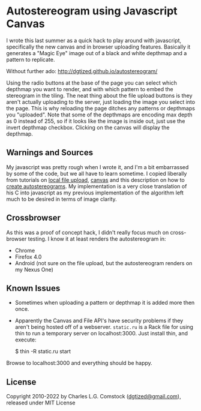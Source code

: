 # Autostereogram using Javascript Canvas

I wrote this last summer as a quick hack to play around with javascript, specifically the new canvas and in browser uploading features.  Basically it generates a "Magic Eye" image out of a black and white depthmap and a pattern to replicate.

Without further ado: http://dgtized.github.io/autostereogram/

Using the radio buttons at the base of the page you can select which depthmap you want to render, and with which pattern to embed the stereogram in the tiling.  The neat thing about the file upload buttons is they aren't actually uploading to the server, just loading the image you select into the page.  This is why reloading the page ditches any patterns or depthmaps you "uploaded".  Note that some of the depthmaps are encoding max depth as 0 instead of 255, so if it looks like the image is inside out, just use the invert depthmap checkbox.  Clicking on the canvas will display the depthmap.

## Warnings and Sources

My javascript was pretty rough when I wrote it, and I'm a bit embarrassed by some of the code, but we all have to learn sometime.  I copied liberally from tutorials on [local file upload](http://www.html5rocks.com/tutorials/file/dndfiles/), [canvas](http://diveintohtml5.org/canvas.html) and this description on how to [create autostereograms](http://www.techmind.org/stereo/stech.html).  My implementation is a very close translation of his C into javascript as my previous implementation of the algorithm left much to be desired in terms of image clarity.

## Crossbrowser

As this was a proof of concept hack, I didn't really focus much on
cross-browser testing.  I know it at least renders the autostereogram in:

 * Chrome
 * Firefox 4.0
 * Android (not sure on the file upload, but the autostereogram renders on my Nexus One)

## Known Issues

 * Sometimes when uploading a pattern or depthmap it is added more then once.
 * Apparently the Canvas and File API's have security problems if they aren't being hosted off of a webserver.  `static.ru` is a Rack file for using thin to run a temporary server on localhost:3000.  Just install thin, and execute:

    $ thin -R static.ru start

Browse to localhost:3000 and everything should be happy.

## License

Copyright 2010-2022 by Charles L.G. Comstock (dgtized@gmail.com), released under MIT License

